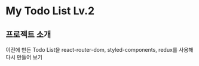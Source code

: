 # My Todo List Lv.2

## 프로젝트 소개

이전에 만든 Todo List을 react-router-dom, styled-components, redux를 사용해 다시 만들어 보기
